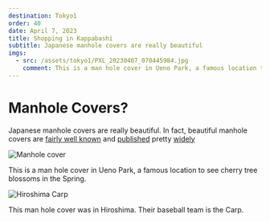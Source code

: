 ```yaml
---
destination: Tokyo1
order: 40
date: April 7, 2023
title: Shopping in Kappabashi
subtitle: Japanese manhole covers are really beautiful
imgs: 
  - src: /assets/tokyo1/PXL_20230407_070445984.jpg
    comment: This is a man hole cover in Ueno Park, a famous location to see cherry tree blossoms in the Spring.
---
```


# Manhole Covers?

Japanese manhole covers are really beautiful. In fact, beautiful manhole covers are [fairly well known](https://www.atlasobscura.com/articles/japanese-manhole-covers) and [published](https://mymodernmet.com/japanese-manhole-covers/) pretty [widely](https://www.fastcompany.com/90842607/japanese-manhole-covers-are-works-of-art-heres-how-theyre-made)

![Manhole cover](/assets/tokyo1/PXL_20230407_070445984.jpg)

This is a man hole cover in Ueno Park, a famous location to see cherry tree blossoms in the Spring.

![Hiroshima Carp](/assets/hiroshima/PXL_20230415_060530963.jpg)

This man hole cover was in Hiroshima. Their baseball team is the Carp.